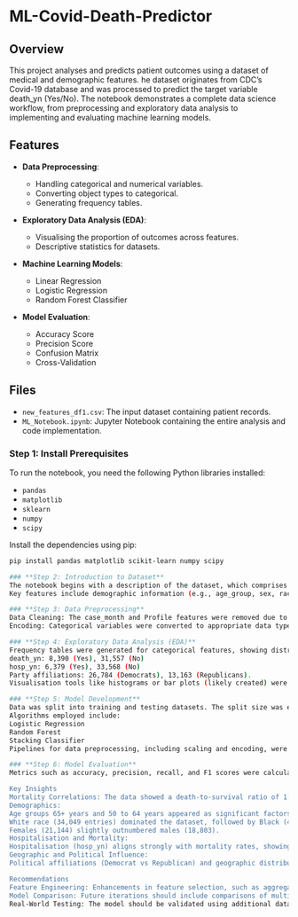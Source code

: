# ML-Covid-Death-Predictor

## Overview

This project analyses and predicts patient outcomes using a dataset of medical and demographic features. he dataset originates from CDC’s Covid-19 database and was processed to predict the target variable death_yn (Yes/No). The notebook demonstrates a complete data science workflow, from preprocessing and exploratory data analysis to implementing and evaluating machine learning models.

## Features

- **Data Preprocessing**:
  - Handling categorical and numerical variables.
  - Converting object types to categorical.
  - Generating frequency tables.
  
- **Exploratory Data Analysis (EDA)**:
  - Visualising the proportion of outcomes across features.
  - Descriptive statistics for datasets.

- **Machine Learning Models**:
  - Linear Regression
  - Logistic Regression
  - Random Forest Classifier

- **Model Evaluation**:
  - Accuracy Score
  - Precision Score
  - Confusion Matrix
  - Cross-Validation

## Files

- `new_features_df1.csv`: The input dataset containing patient records.
- `ML_Notebook.ipynb`: Jupyter Notebook containing the entire analysis and code implementation.

### **Step 1: Install Prerequisites**  

To run the notebook, you need the following Python libraries installed:
- `pandas`
- `matplotlib`
- `sklearn`
- `numpy`
- `scipy`

Install the dependencies using pip:

```bash
pip install pandas matplotlib scikit-learn numpy scipy

### **Step 2: Introduction to Dataset**  
The notebook begins with a description of the dataset, which comprises 50,000 randomly selected records with 19 initial features. After cleaning, 11 independent variables and the target variable remain.
Key features include demographic information (e.g., age_group, sex, race, ethnicity) and others like hosp_yn, county_frequency_size, and political affiliation (party).

### **Step 3: Data Preprocessing**
Data Cleaning: The case_month and Profile features were removed due to multicollinearity.
Encoding: Categorical variables were converted to appropriate data types for model compatibility using Python libraries such as Pandas and Scikit-learn.

### **Step 4: Exploratory Data Analysis (EDA)**
Frequency tables were generated for categorical features, showing distributions such as:
death_yn: 8,390 (Yes), 31,557 (No)
hosp_yn: 6,379 (Yes), 33,568 (No)
Party affiliations: 26,784 (Democrats), 13,163 (Republicans).
Visualisation tools like histograms or bar plots (likely created) were used to identify trends.

### **Step 5: Model Development**
Data was split into training and testing datasets. The split size was evident from a training set of 27,962 rows and a test set of 11,985 rows.
Algorithms employed include:
Logistic Regression
Random Forest
Stacking Classifier
Pipelines for data preprocessing, including scaling and encoding, were integrated.

### **Step 6: Model Evaluation**
Metrics such as accuracy, precision, recall, and F1 scores were calculated. These metrics help evaluate the models' performance on classifying mortality (death_yn).

Key Insights
Mortality Correlations: The data showed a death-to-survival ratio of 1:4, indicating an overall mortality rate of approximately 20% in the selected dataset.
Demographics:
Age groups 65+ years and 50 to 64 years appeared as significant factors, representing 11,647 and 6,657 cases respectively.
White race (34,049 entries) dominated the dataset, followed by Black (4,536) and Asian (911).
Females (21,144) slightly outnumbered males (18,803).
Hospitalisation and Mortality:
Hospitalisation (hosp_yn) aligns strongly with mortality rates, showing its predictive potential.
Geographic and Political Influence:
Political affiliations (Democrat vs Republican) and geographic distribution (res_state) may subtly influence the mortality outcomes.

Recommendations
Feature Engineering: Enhancements in feature selection, such as aggregating related variables or creating interaction terms, may improve model predictability.
Model Comparison: Future iterations should include comparisons of multiple models' performance to ensure robustness.
Real-World Testing: The model should be validated using additional datasets for generalisability.








